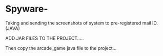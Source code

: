 # Spyware-
Taking and sending the screenshots of system to pre-registered mail ID. (JAVA)

ADD JAR FILES TO THE PROJECT.....

Then copy the arcade_game java file to the project...


